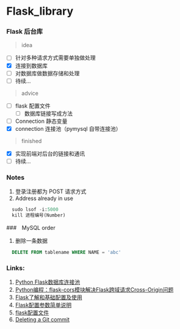 # Flask_library

### Flask 后台库

> idea

- [ ] 针对多种请求方式需要单独做处理
- [x] 连接到数据库
- [ ] 对数据库做数据存储和处理
- [ ] 待续...

> advice
- [ ] flask 配置文件
  - [ ] 数据库链接写成方法
- [ ] Connection 静态变量
- [X] connection 连接池（pymysql 自带连接池）

> finished

- [x] 实现前端对后台的链接和通讯
- [ ] 待续...

### Notes

1. 登录注册都为 POST 请求方式
2. Address already in use
``` python
  sudo lsof -i:5000
  kill 进程编号(Number)
```

###　MySQL order

1. 删除一条数据
``` sql
  DELETE FROM tablename WHERE NAME = 'abc'
```

### Links:

1. [Python Flask数据库连接池](https://www.cnblogs.com/supery007/p/8206442.html)
2. [Python编程：flask-cors模块解决Flask跨域请求Cross-Origin问题](https://blog.csdn.net/mouday/article/details/85219076)
3. [Flask了解和基础配置及使用](https://www.jianshu.com/p/997e68df40e3)
4. [Flask配置参数简单说明](https://blog.csdn.net/qq_42517220/article/details/88687341)
5. [flask配置文件](https://www.jianshu.com/p/6b9a77f1c0cf)
6. [Deleting a Git commit](https://www.jianshu.com/p/073acdc79c7b)
